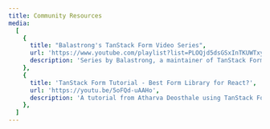 ```yaml
---
title: Community Resources
media:
  [
    {
      title: "Balastrong's TanStack Form Video Series",
      url: 'https://www.youtube.com/playlist?list=PLOQjd5dsGSxInTKUWTxyqSKwZCjDIUs0Y',
      description: 'Series by Balastrong, a maintainer of TanStack Form, covering setup, validation, array fields, reactivity, schema libraries, side effects, and composable fields.',
    },
    {
      title: 'TanStack Form Tutorial - Best Form Library for React?',
      url: 'https://youtu.be/5oFQd-uAAHo',
      description: 'A tutorial from Atharva Deosthale using TanStack Form in a Next.js project. Made for those just getting started with TanStack Form, covering client-side and server-side form validation.',
    },
  ]
---
```

